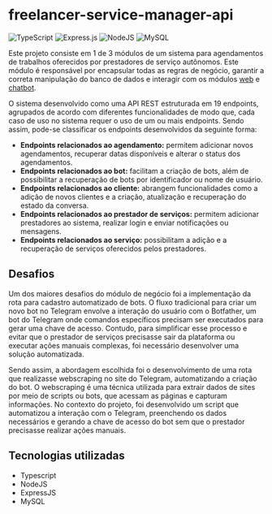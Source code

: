 # freelancer-service-manager-api
![TypeScript](https://img.shields.io/badge/typescript-%23007ACC.svg?style=for-the-badge&logo=typescript&logoColor=white) ![Express.js](https://img.shields.io/badge/express.js-%23404d59.svg?style=for-the-badge&logo=express&logoColor=%2361DAFB) ![NodeJS](https://img.shields.io/badge/node.js-6DA55F?style=for-the-badge&logo=node.js&logoColor=white) ![MySQL](https://img.shields.io/badge/mysql-4479A1.svg?style=for-the-badge&logo=mysql&logoColor=white)

Este projeto consiste em 1 de 3 módulos de um sistema para agendamentos de trabalhos oferecidos por prestadores de serviço autônomos. Este módulo é responsável por encapsular todas as regras de negócio, garantir a correta manipulação do banco de dados e interagir com os módulos [web](https://github.com/zzdiniz/freelancer-service-manager-web) e [chatbot](https://github.com/zzdiniz/freelancer-service-manager-bot).

O sistema desenvolvido como uma API REST estruturada em 19 endpoints, agrupados
de acordo com diferentes funcionalidades de modo que, cada caso de uso no sistema requer o
uso de um ou mais endpoints. Sendo assim, pode-se classificar os endpoints desenvolvidos da
seguinte forma:

- **Endpoints relacionados ao agendamento:** permitem adicionar novos agendamentos,
recuperar datas disponíveis e alterar o status dos agendamentos.
- **Endpoints relacionados ao bot:** facilitam a criação de bots, além de possibilitar a recuperação de bots por identificador ou nome de usuário.
- **Endpoints relacionados ao cliente:** abrangem funcionalidades como a adição de novos clientes e a criação, atualização e recuperação do estado da conversa.
- **Endpoints relacionados ao prestador de serviços:** permitem adicionar prestadores
ao sistema, realizar login e enviar notificações ou mensagens.
- **Endpoints relacionados ao serviço:** possibilitam a adição e a recuperação de serviços
oferecidos pelos prestadores.
## Desafios
Um dos maiores desafios do módulo de negócio foi a implementação da rota para cadastro
automatizado de bots. O fluxo tradicional para criar um novo bot no Telegram envolve a interação do usuário com o Botfather, um bot do Telegram onde comandos específicos precisam
ser executados para gerar uma chave de acesso. Contudo, para simplificar esse processo e
evitar que o prestador de serviços precisasse sair da plataforma ou executar ações manuais
complexas, foi necessário desenvolver uma solução automatizada.

Sendo assim, a abordagem escolhida foi o desenvolvimento de uma rota que realizasse
webscraping no site do Telegram, automatizando a criação do bot. O webscraping é uma técnica
utilizada para extrair dados de sites por meio de scripts ou bots, que acessam as páginas e
capturam informações. No contexto do projeto, foi desenvolvido um script que automatizou a
interação com o Telegram, preenchendo os dados necessários e gerando a chave de acesso do
bot sem que o prestador precisasse realizar ações manuais.
## Tecnologias utilizadas
- Typescript
- NodeJS
- ExpressJS
- MySQL
